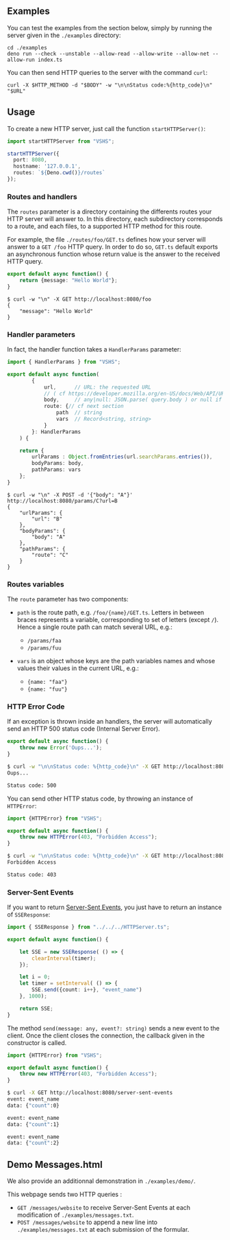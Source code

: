 ## Examples

You can test the examples from the section below, simply by running the server given in the `./examples` directory:
```shell
cd ./examples
deno run --check --unstable --allow-read --allow-write --allow-net --allow-run index.ts
```

You can then send HTTP queries to the server with the command `curl`:
```shell
curl -X $HTTP_METHOD -d "$BODY" -w "\n\nStatus code:%{http_code}\n" "$URL"
```

## Usage

To create a new HTTP server, just call the function `startHTTPServer()`:
```typescript
import startHTTPServer from "VSHS";

startHTTPServer({
  port: 8080,
  hostname: '127.0.0.1',
  routes: `${Deno.cwd()}/routes`
});
```

### Routes and handlers

The `routes` parameter is a directory containing the differents routes your HTTP server will answer to. In this directory, each subdirectory corresponds to a route, and each files, to a supported HTTP method for this route.

For example, the file `./routes/foo/GET.ts` defines how your server will answer to a `GET /foo` HTTP query. In order to do so, `GET.ts` default exports an asynchronous function whose return value is the answer to the received HTTP query.

```typescript
export default async function() {
	return {message: "Hello World"};
}
```

```shell
$ curl -w "\n" -X GET http://localhost:8080/foo
{
	"message": "Hello World"
}
```

### Handler parameters

In fact, the handler function takes a `HandlerParams` parameter:
```typescript
import { HandlerParams } from "VSHS";

export default async function(
		{
			url,	  // URL: the requested URL
			// ( cf https://developer.mozilla.org/en-US/docs/Web/API/URL )
			body,	  // any|null: JSON.parse( query.body ) or null if no body.
			route: {// cf next section
				path  // string
				vars  // Record<string, string>
			}
		}: HandlerParams			
	) {

	return {
		urlParams : Object.fromEntries(url.searchParams.entries()),
		bodyParams: body,
		pathParams: vars
	};
}
```

```shell
$ curl -w "\n" -X POST -d '{"body": "A"}' http://localhost:8080/params/C?url=B
{
    "urlParams": {
        "url": "B"
    },
    "bodyParams": {
        "body": "A"
    },
    "pathParams": {
        "route": "C"
    }
}
```

### Routes variables

The `route` parameter has two components:

- `path` is the route path, e.g. `/foo/{name}/GET.ts`. Letters in between braces represents a variable, corresponding to set of letters (except `/`). Hence a single route path can match several URL, e.g.:
  - `/params/faa`
  - `/params/fuu`

- `vars` is an object whose keys are the path variables names and whose values their values in the current URL, e.g.:
  - `{name: "faa"}`
  - `{name: "fuu"}`


### HTTP Error Code

If an exception is thrown inside an handlers, the server will automatically send an HTTP 500 status code (Internal Server Error).

```typescript
export default async function() {
	throw new Error('Oups...');
}
```

```bash
$ curl -w "\n\nStatus code: %{http_code}\n" -X GET http://localhost:8080/exception
Oups...

Status code: 500
```

You can send other HTTP status code, by throwing an instance of `HTTPError`:
```typescript
import {HTTPError} from "VSHS";

export default async function() {
	throw new HTTPError(403, "Forbidden Access");
}
```

```bash
$ curl -w "\n\nStatus code: %{http_code}\n" -X GET http://localhost:8080/http-error
Forbidden Access

Status code: 403
```

### Server-Sent Events

If you want to return [Server-Sent Events](https://developer.mozilla.org/en-US/docs/Web/API/Server-sent_events/Using_server-sent_events), you just have to return an instance of `SSEResponse`:
```typescript
import { SSEResponse } from "../../../HTTPServer.ts";

export default async function() {

	let SSE = new SSEResponse( () => {
		clearInterval(timer);
	});

	let i = 0;
	let timer = setInterval( () => {
		SSE.send({count: i++}, "event_name")
	}, 1000);

	return SSE;
}
```

The method `send(message: any, event?: string)` sends a new event to the client. Once the client closes the connection, the callback given in the constructor is called.

```typescript
import {HTTPError} from "VSHS";

export default async function() {
	throw new HTTPError(403, "Forbidden Access");
}
```

```bash
$ curl -X GET http://localhost:8080/server-sent-events
event: event_name
data: {"count":0}

event: event_name
data: {"count":1}

event: event_name
data: {"count":2}
```

## Demo Messages.html

We also provide an additionnal demonstration in `./examples/demo/`.

This webpage sends two HTTP queries :
- `GET /messages/website` to receive Server-Sent Events at each modification of `./examples/messages.txt`.
- `POST /messages/website` to append a new line into `./examples/messages.txt` at each submission of the formular.